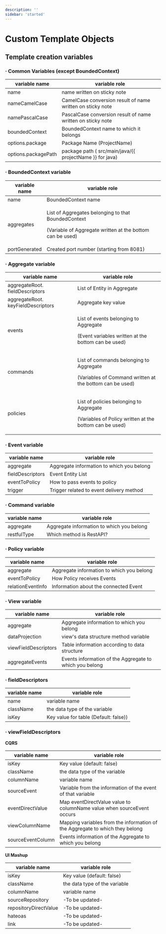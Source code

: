 ```yaml
---
description: ''
sidebar: 'started'
---
```

# Custom Template Objects

## Template creation variables

### · Common Variables (except BoundedContext)

| variable name      | variable role                                         |
| ------------------- | --------------------------------------------------- |
| name                | name written on sticky note                        |
| nameCamelCase       | CamelCase conversion result of name written on sticky note         |
| namePascalCase      | PascalCase conversion result of name written on sticky note  |
| boundedContext      | BoundedContext name to which it belongs         |
| options.package     | Package Name (ProjectName)                       |
| options.packagePath | package path ( src/main/java/{{ projectName }} for java) |

### · BoundedContext variable

<table>
<thead>
<tr class="header">
<th>variable name</th>
<th>variable role</th>
</tr>
</thead>
<tbody>
<tr class="odd">
<td>name</td>
<td>BoundedContext name</td>
</tr>
<tr class="even">
<td>aggregates</td>
<td><p>List of Aggregates belonging to that BoundedContext</p>
<p>(Variable of Aggregate written at the bottom can be used)</p></td>
</tr>
<tr class="odd">
<td>portGenerated</td>
<td>Created port number (starting from 8081)</td>
</tr>
</tbody>
</table>

### · Aggregate variable

<table>
<thead>
<tr class="header">
<th>variable name</th>
<th>variable role</th>
</tr>
</thead>
<tbody>
<tr class="odd">
<td>aggregateRoot. fieldDescriptors</td>
<td>List of Entity in Aggregate</td>
</tr>
<tr class="even">
<td>aggregateRoot. keyFieldDescriptors</td>
<td>Aggregate key value</td>
</tr>
<tr class="odd">
<td>events</td>
<td><p>List of events belonging to Aggregate</p>
<p>(Event variables written at the bottom can be used)</p></td>
</tr>
<tr class="even">
<td>commands</td>
<td><p>List of commands belonging to Aggregate</p>
<p>(Variables of Command written at the bottom can be used)</p></td>
</tr>
<tr class="odd">
<td>policies</td>
<td><p>List of policies belonging to Aggregate</p>
<p>(Variables of Policy written at the bottom can be used)</p></td>
</tr>
</tbody>
</table>

### · Event variable

| variable name    | variable role                      |
| ---------------- | ----------------------          |
| aggregate        | Aggregate information to which you belong  |
| fieldDescriptors | Event Entity List        |
| eventToPolicy    | How to pass events to policy  |
| trigger          | Trigger related to event delivery method |

### · Command variable

| variable name     | variable role          |
| ----------- | --------------------- |
| aggregate   | Aggregate information to which you belong |
| restfulType | Which method is RestAPI?  |

### · Policy variable

| variable name     | variable role                |
| ----------------- | ---------------------- |
| aggregate         | Aggregate information to which you belong |
| eventToPolicy     | How Policy receives Events |
| relationEventInfo | Information about the connected Event |

### · View variable

| variable name               | variable role               |
| ----------------- | ---------------------- |
| aggregate         | Aggregate information to which you belong |
| dataProjection    | view's data structure method variable |
| viewFieldDescriptors | Table information according to data structure |
| aggregateEvents   | Events information of the Aggregate to which you belong |

### · fieldDescriptors
| variable name           | variable role             |
| ----------------- | ---------------------- |
| name         |  variable name |
| className    | the data type of the variable |
| isKey | Key value for table (Default: false)) |


### · viewFieldDescriptors

**CQRS**


| variable name             | variable role           |
| ----------------- | ---------------------- |
| isKey         | Key value (default: false) |
| className   | the data type of the variable |
| columnName    | variable name |
| sourceEvent | Variable from the information of the event of that variable |
| eventDirectValue   | Map eventDirectValue value to columnName value when sourceEvent occurs |
| viewColumnName   | Mapping variables from the information of the Aggregate to which they belong |
| sourceEventColumn   | Events information of the Aggregate to which you belong |

**UI Mashup**


| variable name   | variable role          |
| ----------------- | ---------------------- |
| isKey         | Key value (default: false) |
| className   | the data type of the variable |
| columnName    | variable name |
| sourceRepository   | -To be updated- |
| repositoryDirectValue   | -To be updated- |
| hateoas   | -To be updated- |
| link   | -To be updated- |


